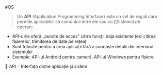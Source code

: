 #OS

> Un **API** (Application Programming Interface) este un set de reguli care permite aplicațiilor să comunice între ele sau cu [[Sistemul de operare.

- API-urile oferă „puncte de acces” către funcții deja existente (ex: citirea fișierelor, trimiterea de date pe rețea)
- Sunt folosite pentru a crea aplicații fără a cunoaște detalii din interiorul sistemului
- Exemple: API-ul Android pentru cameră, API-ul Windows pentru fișiere

🔗 API = Interfața dintre aplicație și sistem